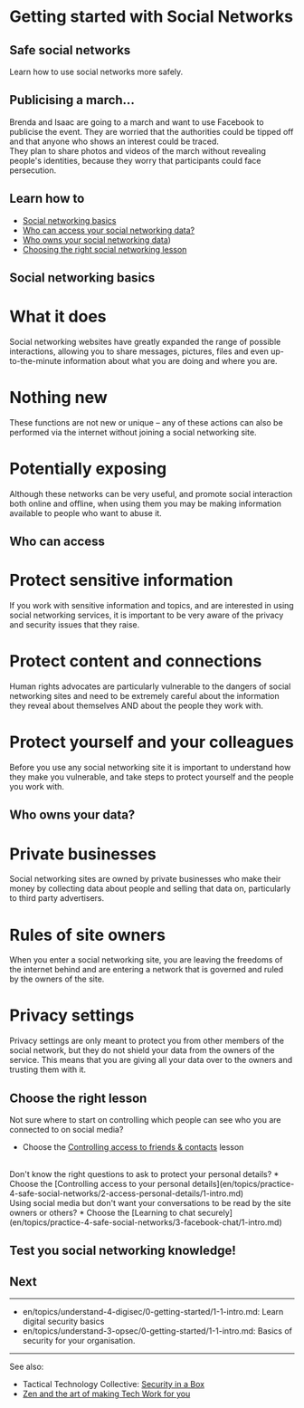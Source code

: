 # Getting started with Social Networks
## Safe social networks

Learn how to use social networks more safely.



## Publicising a march...

Brenda and Isaac are going to a march and want to use Facebook to publicise the event. They are worried that the authorities could be tipped off and that anyone who shows an interest could be traced.
<br>
They plan to share photos and videos of the march without revealing people's identities, because they worry that participants could face persecution.



## Learn how to

- [Social networking basics](en/topics/practice-4-safe-social-networks/0-getting-started/3-1-learn.md)
- [Who can access your social networking data?](en/topics/practice-4-safe-social-networks/0-getting-started/3-2-learn.md)
- [Who owns your social networking data](en/topics/practice-4-safe-social-networks/0-getting-started/3-3-learn.md))
- [Choosing the right social networking lesson](en/topics/practice-4-safe-social-networks/0-getting-started/3-4-learn.md)



## Social networking basics

# What it does
Social networking websites have greatly expanded the range of possible interactions, allowing you to share messages, pictures, files and even up-to-the-minute information about what you are doing and where you are.
<br>
# Nothing new
These functions are not new or unique – any of these actions can also be performed via the internet without joining a social networking site.
<br>
# Potentially exposing
Although these networks can be very useful, and promote social interaction both online and offline, when using them you may be making information available to people who want to abuse it.



## Who can access

# Protect sensitive information
If you work with sensitive information and topics, and are interested in using social networking services, it is important to be very aware of the privacy and security issues that they raise.
<br>
# Protect content and connections
Human rights advocates are particularly vulnerable to the dangers of social networking sites and need to be extremely careful about the information they reveal about themselves AND about the people they work with.
<br>
# Protect yourself and your colleagues
Before you use any social networking site it is important to understand how they make you vulnerable, and take steps to protect yourself and the people you work with.



## Who owns your data?

# Private businesses
Social networking sites are owned by private businesses who make their money by collecting data about people and selling that data on, particularly to third party advertisers.
<br>
# Rules of site owners
When you enter a social networking site, you are leaving the freedoms of the internet behind and are entering a network that is governed and ruled by the owners of the site.
<br>
# Privacy settings
Privacy settings are only meant to protect you from other members of the social network, but they do not shield your data from the owners of the service. This means that you are giving all your data over to the owners and trusting them with it.



## Choose the right lesson

Not sure where to start on controlling which people can see who you are connected to on social media?
* Choose the [Controlling access to friends & contacts](en/topics/practice-4-safe-social-networks/1-access-friends-contacts/1-intro.md) lesson

<br>
Don't know the right questions to ask to protect your personal details?
* Choose the [Controlling access to your personal details](en/topics/practice-4-safe-social-networks/2-access-personal-details/1-intro.md)

<br>
Using social media but don't want your conversations to be read by the site owners or others?
* Choose the [Learning to chat securely](en/topics/practice-4-safe-social-networks/3-facebook-chat/1-intro.md)



## Test you social networking knowledge!




## Next

---
- en/topics/understand-4-digisec/0-getting-started/1-1-intro.md: Learn digital security basics
- en/topics/understand-3-opsec/0-getting-started/1-1-intro.md: Basics of security for your organisation.
---
See also:
- Tactical Technology Collective: [Security in a Box](https://securityinabox.org)
- [Zen and the art of making Tech Work for you](https://gendersec.tacticaltech.org/wiki/index.php/Complete_manual)



